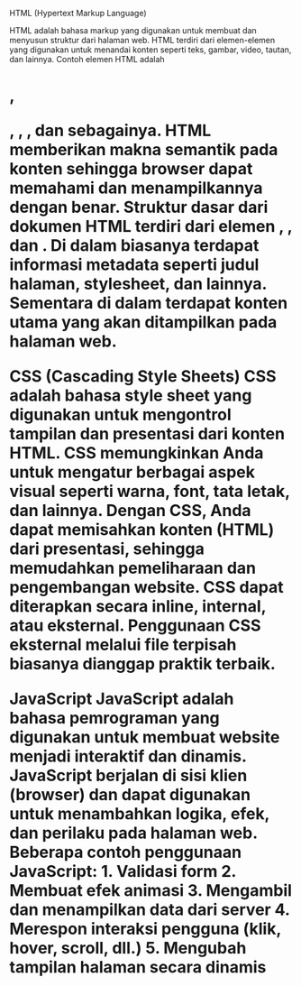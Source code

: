 HTML (Hypertext Markup Language)

HTML adalah bahasa markup yang digunakan untuk membuat dan menyusun struktur dari halaman web. HTML terdiri dari elemen-elemen yang digunakan untuk menandai konten seperti teks, gambar, video, tautan, dan lainnya. Contoh elemen HTML adalah <h1>, <p>, <img>, <a>, dan sebagainya.
HTML memberikan makna semantik pada konten sehingga browser dapat memahami dan menampilkannya dengan benar. Struktur dasar dari dokumen HTML terdiri dari elemen <html>, <head>, dan <body>. Di dalam <head> biasanya terdapat informasi metadata seperti judul halaman, stylesheet, dan lainnya. Sementara di dalam <body> terdapat konten utama yang akan ditampilkan pada halaman web.

CSS (Cascading Style Sheets)
CSS adalah bahasa style sheet yang digunakan untuk mengontrol tampilan dan presentasi dari konten HTML. CSS memungkinkan Anda untuk mengatur berbagai aspek visual seperti warna, font, tata letak, dan lainnya.
Dengan CSS, Anda dapat memisahkan konten (HTML) dari presentasi, sehingga memudahkan pemeliharaan dan pengembangan website. CSS dapat diterapkan secara inline, internal, atau eksternal. Penggunaan CSS eksternal melalui file terpisah biasanya dianggap praktik terbaik.

JavaScript
JavaScript adalah bahasa pemrograman yang digunakan untuk membuat website menjadi interaktif dan dinamis. JavaScript berjalan di sisi klien (browser) dan dapat digunakan untuk menambahkan logika, efek, dan perilaku pada halaman web.
Beberapa contoh penggunaan JavaScript:
    1. Validasi form
    2. Membuat efek animasi
    3. Mengambil dan menampilkan data dari server
    4. Merespon interaksi pengguna (klik, hover, scroll, dll.)
    5. Mengubah tampilan halaman secara dinamis
